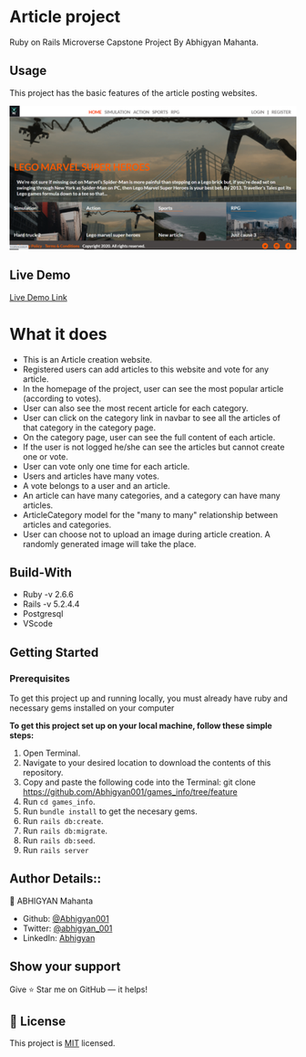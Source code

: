 #  Article project

Ruby on Rails Microverse Capstone Project By Abhigyan Mahanta.

## Usage

This project has the basic features of the article posting websites.

![screenshot](./app/assets/images/ss.PNG)
## Live Demo

[Live Demo Link](https://gamearticles.herokuapp.com/)

# What it does

- This is an Article creation website.
- Registered users can add articles to this website and vote for any article.
- In the homepage of the project, user can see the most popular article (according to votes).
- User can also see the most recent article for each category.
- User can click on the category link in navbar to see all the articles of that category in the category page.
- On the category page, user can see the full content of each article.
- If the user is not logged he/she can see the articles but cannot create one or vote.
- User can vote only one time for each article.
- Users and articles have many votes.
- A vote belongs to a user and an article.
- An article can have many categories, and a category can have many articles.
- ArticleCategory model for the "many to many" relationship between articles and categories.
- User can choose not to upload an image during article creation. A randomly generated image will take the place.

## Build-With

- Ruby -v 2.6.6
- Rails -v 5.2.4.4
- Postgresql
- VScode

## Getting Started

### Prerequisites

To get this project up and running locally, you must already have ruby and necessary gems installed on your computer

**To get this project set up on your local machine, follow these simple steps:**

1. Open Terminal.
2. Navigate to your desired location to download the contents of this repository.
3. Copy and paste the following code into the Terminal: git clone https://github.com/Abhigyan001/games_info/tree/feature
4. Run ```cd games_info```.
5. Run ```bundle install``` to get the necesary gems.
6. Run `rails db:create`.
6. Run `rails db:migrate`.
7. Run `rails db:seed`.
8. Run `rails server`


## Author Details::

👤 ABHIGYAN Mahanta

- Github: [@Abhigyan001](https://github.com/Abhigyan001)
- Twitter: [@abhigyan_001](https://twitter.com/abhigyan_001)
- LinkedIn: [Abhigyan](https://www.linkedin.com/in/abhigyan-mahanta-b49799145/)

## Show your support

Give ⭐ Star me on GitHub — it helps!

## 📝 License

This project is [MIT](lic.url) licensed.   



